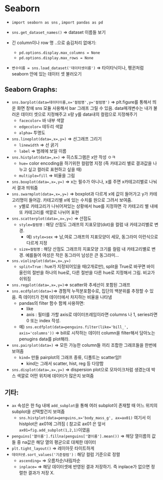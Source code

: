 # Seaborn

- `import seaborn as sns` , `import pandas as pd`



- `sns.get_dataset_names()` => dataset 이름들 보기
- 긴 column이나 row 명 ..으로 숨김처리 없애기:
  - `pd.options.display.max_columns = None`  
  - `pd.options.display.max_rows = None`

- `변수이름 = sns.load_dataset('데이터셋이름')` => 타이타닉이나, 펭귄처럼 seaborn 안에 있는 데이터 셋 불러오기



## Seaborn Graphs:

- `sns.barplot(data=데이터이름,x='컬럼명',y='컬럼명')` => plt.figure를 통해서 띄운 화면 창에 sns 모듈 사용해서 bar 그래프 그릴 수 있음. data매개변수는 내가 불러온 데이터 셋으로 지정해주고 x랑 y를 data내의 컬럼으로 지정해주기
  - `facecolor=` 바 내부 색깔
  - `edgecolor=` 테두리 색깔
  - `alpha=` 투명도 
- `sns.lineplot(data=,x=,y=)` => 선그래프 그리기
  - `linewidth` => 선 굵기
  - `label` => 범례에 보일 이름
- `sns.histplot(data=,x=)` => 히스토그램은 x만 작성 ㅇㅋ
  - `hue=`  color encoding을 하기위한 컬럼명 지정 (즉 카테고리 별로 결과값을 나누고 싶고 컬러로 표현하고 싶을 때)
  - `multiple=fill` => 비율을 그림
- `sns.boxplot(data=,x=,y=)` => x는 필수가 아니나, x를 주면 x카테고리별로 나눠서 결과 띄워줌
- `sns.swarmplot(data=,x=,y=)` => boxplot과 다르게 x에 값이 들어가고 y가 카테고리명이 들어감. 카테고리별 x에 있는 수치를 원으로 그려서  보여줌.
  - y별로 카테고리가 나뉘어져있는 상황에서 hue를 지정하면 각 카테고리 별 내에 또 카테고리를 색깔로 나뉘어 표현
- `sns.scatterplot(data=,x=,y=)` => 산점도
  - `style=컬럼명` : 해당 산점도 그래프의 지표모양(dot)을 컬럼 내 카테고리별로 변경.
    - 예) `style=sex` => 남,여로 그래프의 지표모양이 세모, 동그라미 이런식으로 다르게 지정
  - `size=컬럼명` : 해당 산점도 그래프의 지표모양 크기를 컬럼 내 카테고리별로 변경. 예를들어 여성은 작은 동그라미 남성은 큰 동그라미...
- `sns.violinplot(data=,x=,y=)`
  - `split=True` : hue가 지정되어있을 때(2개로만), split을 True로 바꾸면 바이올린의 절반을 하나의 hue로, 다른 절반을 다른 hue로 지정해서 그림. 비교가 쉬워짐
- `sns.regplot(data=,x=,y=)`=> scatter와 추세선이 포함된 그래프
- `sns.ecdfplot(data=)`=> 경험적 누적분포함수로, 집단의 백분위를 추정할 수 있음. 즉 데이터가 전체 데이터에서 차지하는 비율을 나타냄
  - pandas의 filter 함수 함께 사용하면:
    - like
    - axis : 필터를 가할 axis로 데이터프레임이라면 columns 나 1, series라면 0 또는 index 작성.
  - 예) `sns.ecdfplot(data=penguins.filter(like='bill_', axis='columns'))` => bill로 시작하는 데이터 column을 filter해서 담아노는 penugins data를 plot해라.
- `sns.pairplot(data=)` => 모든 가능한 column들 끼리 조합한 그래프들을 한번에 보여줌
  - `kind=` 만들 pairplot의 그래프 종류, 디폴트는 scatter임!!
    - kind는 그래서 scatter, hist, reg 등 다양함
- `sns.displot(data=,x=,y=)` => dispersion plot으로 모자이크처럼 생겼는데 박스 색깔로 어떤 위치에 데이터가 많은지 보여줌



## 기타:

- `ax` 속성은 한 fig 내에 `add_subplot`을 통해 여러 subplot이 존재할 때 어느 위치의 subplot을 선택할건지 보여줌
  - `sns.histplot(data=penguins,x='body_mass_g', ax=ax01)` 여기서 이 histplot은 ax01에 그려짐 ( 참고로 ax01 은 앞서 `ax01=fig.add_subplot(1,2,1)`이였음
- `penguins['열이름'].fillna(penguins['열이름'].mean())` => 해당 열이름의 값들 중 na값은 해당 열의 평균으로 대체한 데이터
- `plt.tight_layout()` => 레이아웃 타이트하게
- `데이터셋.sort_values('기준컬럼')` : 해당 컬럼 기준으로 정렬
  - `ascending=` => 오름차순/내림차순
  - `inplace=` => 해당 데이터셋에 반영된 결과 저장하기. 즉 inplace가 없으면 정렬한 결과가 저장 X.
